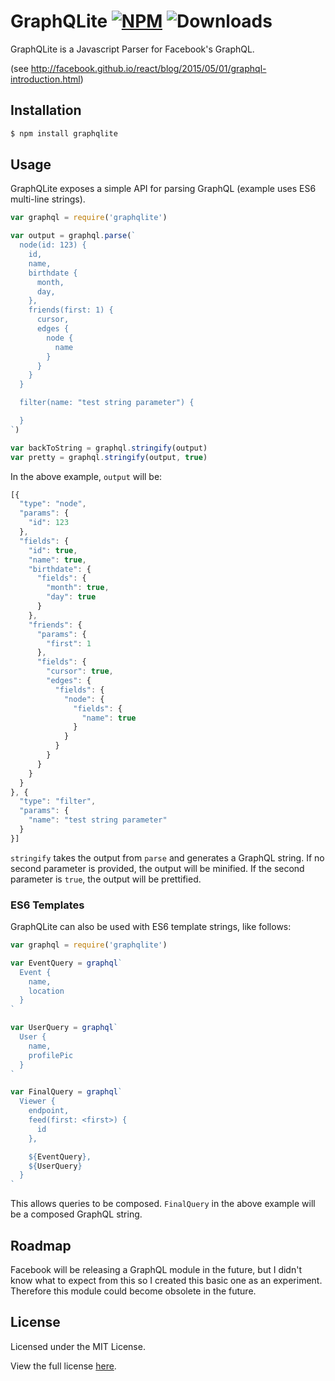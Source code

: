 GraphQLite  [![NPM](https://img.shields.io/npm/v/graphqlite.svg?style=flat)](https://npmjs.org/package/graphqlite) ![Downloads](https://img.shields.io/npm/dm/graphqlite.svg?style=flat)
=======

GraphQLite is a Javascript Parser for Facebook's GraphQL.

(see http://facebook.github.io/react/blog/2015/05/01/graphql-introduction.html)

## Installation

```sh
$ npm install graphqlite
```

## Usage

GraphQLite exposes a simple API for parsing GraphQL (example uses ES6 multi-line strings).

```javascript
var graphql = require('graphqlite')

var output = graphql.parse(`
  node(id: 123) {
    id,
    name,
    birthdate {
      month,
      day,
    },
    friends(first: 1) {
      cursor,
      edges {
        node {
          name
        }
      }
    }
  }

  filter(name: "test string parameter") {

  }
`)

var backToString = graphql.stringify(output)
var pretty = graphql.stringify(output, true)
```

In the above example, `output` will be:

```javascript
[{
  "type": "node",
  "params": {
    "id": 123
  },
  "fields": {
    "id": true,
    "name": true,
    "birthdate": {
      "fields": {
        "month": true,
        "day": true
      }
    },
    "friends": {
      "params": {
        "first": 1
      },
      "fields": {
        "cursor": true,
        "edges": {
          "fields": {
            "node": {
              "fields": {
                "name": true
              }
            }
          }
        }
      }
    }
  }
}, {
  "type": "filter",
  "params": {
    "name": "test string parameter"
  }
}]
```

`stringify` takes the output from `parse` and generates a GraphQL string. If no second parameter is provided, the output will be minified. If the second parameter is `true`, the output will be prettified.

### ES6 Templates

GraphQLite can also be used with ES6 template strings, like follows:

```javascript
var graphql = require('graphqlite')

var EventQuery = graphql`
  Event {
    name,
    location
  }
`

var UserQuery = graphql`
  User {
    name,
    profilePic
  }
`

var FinalQuery = graphql`
  Viewer {
    endpoint,
    feed(first: <first>) {
      id
    },

    ${EventQuery},
    ${UserQuery}
  }
`

```

This allows queries to be composed. `FinalQuery` in the above example will be a composed GraphQL string.

## Roadmap
Facebook will be releasing a GraphQL module in the future, but I didn't know what to expect from this
so I created this basic one as an experiment.
Therefore this module could become obsolete in the future.

## License

Licensed under the MIT License.

View the full license [here](https://raw.githubusercontent.com/madjam002/graphqlite/master/LICENSE).
